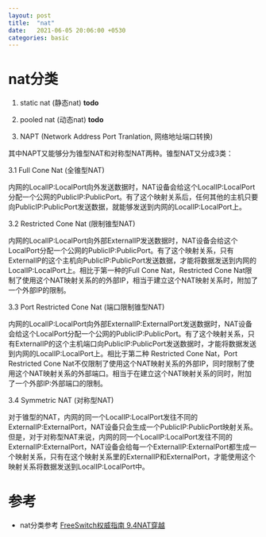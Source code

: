 ```yaml
---
layout: post
title:  "nat"
date:   2021-06-05 20:06:00 +0530
categories: basic
---
```


# nat分类

1. static nat (静态nat)		**todo**

2. pooled nat (动态nat)     **todo**

3. NAPT (Network Address Port Tranlation, 网络地址端口转换)

其中NAPT又能够分为锥型NAT和对称型NAT两种。锥型NAT又分成3类：

3.1 Full Cone Nat (全锥型NAT)

内网的LocalIP:LocalPort向外发送数据时，NAT设备会给这个LocalIP:LocalPort分配一个公网的PublicIP:PublicPort。有了这个映射关系后，任何其他的主机只要向PublicIP:PublicPort发送数据，就能够发送到内网的LocalIP:LocalPort上。

3.2 Restricted Cone Nat (限制锥型NAT)

内网的LocalIP:LocalPort向外部ExternalIP发送数据时，NAT设备会给这个LocalPort分配一个公网的PublicIP:PublicPort。有了这个映射关系，只有ExternalIP的这个主机向PublicIP:PublicPort发送数据，才能将数据发送到内网的LocalIP:LocalPort上。相比于第一种的Full Cone Nat，Restricted Cone Nat限制了使用这个NAT映射关系的的外部IP，相当于建立这个NAT映射关系时，附加了一个外部IP的限制。

3.3 Port Restricted Cone Nat (端口限制锥型NAT)

内网的LocalIP:LocalPort向外部ExternalIP:ExternalPort发送数据时，NAT设备会给这个LocalPort分配一个公网的PublicIP:PublicPort。有了这个映射关系，只有ExternalIP的这个主机端口向PublicIP:PublicPort发送数据时，才能将数据发送到内网的LocalIP:LocalPort上。相比于第二种 Restricted Cone Nat，Port Restricted Cone Nat不仅限制了使用这个NAT映射关系的外部IP，同时限制了使用这个NAT映射关系的外部端口。相当于在建立这个NAT映射关系的同时，附加了一个外部IP:外部端口的限制。

3.4 Symmetric NAT (对称型NAT)

对于锥型的NAT，内网的同一个LocalIP:LocalPort发往不同的ExternalIP:ExternalPort，NAT设备只会生成一个PublicIP:PublicPort映射关系。但是，对于对称型NAT来说，内网的同一个LocalIP:LocalPort发往不同的ExternalIP:ExternalPort，NAT设备会给每一个ExternalIP:ExternalPort都生成一个映射关系，只有在这个映射关系里的ExternalIP和ExternalPort，才能使用这个映射关系将数据发送到LocalIP:LocalPort中。

# 参考

- nat分类参考 [FreeSwitch权威指南 9.4NAT穿越]()

